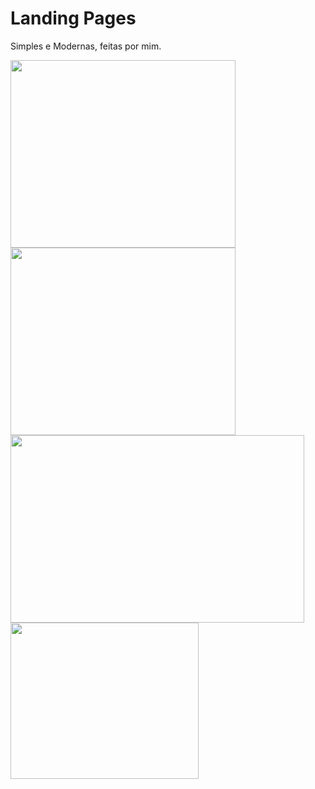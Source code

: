 # Landing Pages
Simples e Modernas, feitas por mim.
<div>
<img src="https://i.ibb.co/kKTxs3p/Screenshot-2.png" height="300" width="360">
<img src="https://i.ibb.co/0rzM3NX/Screenshot-3.png" height="300" width="360">
<img src="https://i.ibb.co/VNFrhy4/Screenshot-4.png" height="300" width="470">
<img src="https://i.ibb.co/CW4pQ2N/Screenshot-1.png" height="250" width="301">
  </div>
